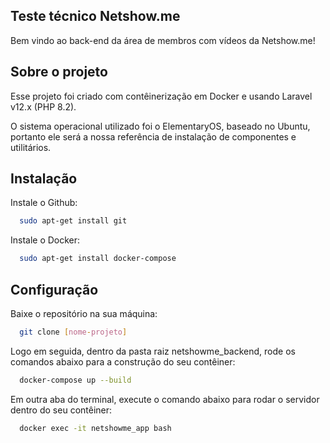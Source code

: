 ## Teste técnico Netshow.me

Bem vindo ao back-end da área de membros com vídeos da Netshow.me!

## Sobre o projeto

Esse projeto foi criado com contêinerização em Docker e usando Laravel v12.x (PHP 8.2).

O sistema operacional utilizado foi o ElementaryOS, baseado no Ubuntu, portanto ele será a nossa referência de instalação de componentes e utilitários.

## Instalação

Instale o Github:
```bash
  sudo apt-get install git
```

Instale o Docker:
```bash
  sudo apt-get install docker-compose
```

## Configuração 

Baixe o repositório na sua máquina:
```bash
  git clone [nome-projeto]
```

Logo em seguida, dentro da pasta raiz netshowme_backend, rode os comandos abaixo para a construção do seu contêiner:
```bash
  docker-compose up --build
```

Em outra aba do terminal, execute o comando abaixo para rodar o servidor dentro do seu contêiner:
```bash
  docker exec -it netshowme_app bash
```
